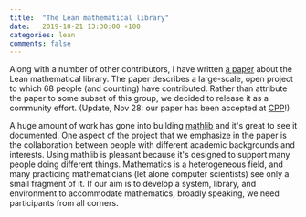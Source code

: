 ```yaml
---
title:  "The Lean mathematical library"
date:   2019-10-21 13:30:00 +100
categories: lean
comments: false
---
```


Along with a number of other contributors, I have written [a paper](https://leanprover-community.github.io/papers/mathlib-paper.pdf) about the Lean mathematical library. The paper describes a large-scale, open project to which 68 people (and counting) have contributed. Rather than attribute the paper to some subset of this group, we decided to release it as a community effort. (Update, Nov 28: our paper has been accepted at [CPP](https://popl20.sigplan.org/home/CPP-2020)!)

A huge amount of work has gone into building [mathlib](https://github.com/leanprover-community/mathlib) and it's great to see it documented. One aspect of the project that we emphasize in the paper is the collaboration between people with different academic backgrounds and interests. Using mathlib is pleasant because it's designed to support many people doing different things. Mathematics is a heterogeneous field, and many practicing mathematicians (let alone computer scientists) see only a small fragment of it. If our aim is to develop a system, library, and environment to accommodate mathematics, broadly speaking, we need participants from all corners.